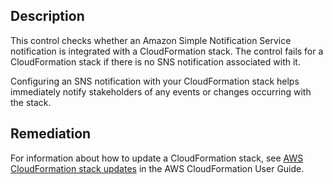 ## Description

This control checks whether an Amazon Simple Notification Service notification is integrated with a CloudFormation stack. The control fails for a CloudFormation stack if there is no SNS notification associated with it.

Configuring an SNS notification with your CloudFormation stack helps immediately notify stakeholders of any events or changes occurring with the stack.

## Remediation

For information about how to update a CloudFormation stack, see [AWS CloudFormation stack updates](https://docs.aws.amazon.com/AWSCloudFormation/latest/UserGuide/using-cfn-updating-stacks.html) in the AWS CloudFormation User Guide.